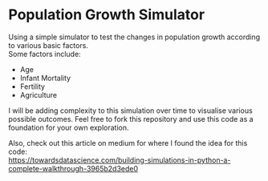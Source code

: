 # Population Growth Simulator

Using a simple simulator to test the changes in population growth according to various basic factors.\
Some factors include:
* Age
* Infant Mortality
* Fertility
* Agriculture

I will be adding complexity to this simulation over time to visualise various possible outcomes. Feel free to fork this repository and use this code as a foundation for your own exploration.

Also, check out this article on medium for where I found the idea for this code:\
https://towardsdatascience.com/building-simulations-in-python-a-complete-walkthrough-3965b2d3ede0
